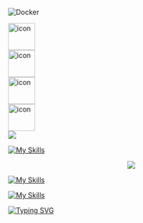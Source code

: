 ![Docker](https://img.shields.io/badge/Docker-2496ED?logo=docker&logoColor=white&style=for-the-badge)
<div style="display: flex; align-items: flex-start;"><img src="https://techstack-generator.vercel.app/js-icon.svg" alt="icon" width="55" height="55" /></div><div style="display: flex; align-items: flex-start;"><img src="https://techstack-generator.vercel.app/docker-icon.svg" alt="icon" width="55" height="55" /></div><div style="display: flex; align-items: flex-start;"><img src="https://techstack-generator.vercel.app/kubernetes-icon.svg" alt="icon" width="55" height="55" /></div><div style="display: flex; align-items: flex-start;"><img src="https://techstack-generator.vercel.app/aws-icon.svg" alt="icon" width="55" height="55" /></div>
<img src="https://skillicons.dev/icons?i=js,nodejs,docker,kubernetes,aws,githubactions,postgresql,linux" />  

  
[![My Skills](https://skillicons.dev/icons?i=)](https://skillicons.dev)  

<p align="center">
  <a href="https://skillicons.dev">
    <img src="https://skillicons.dev/icons?i=git,kubernetes,docker,c,vim" />
  </a>
</p>  

[![My Skills](https://skillicons.dev/icons?i=aws,gcp,azure,react,vue,flutter&perline=3)](https://skillicons.dev)  

[![My Skills](https://skillicons.dev/icons?i=java,kotlin,nodejs,figma&theme=light)](https://skillicons.dev)  

[![Typing SVG](https://readme-typing-svg.demolab.com?font=Fira+Code&pause=1000&width=435&lines=The+five+boxing+wizards+jump+quickly)](https://git.io/typing-svg)

